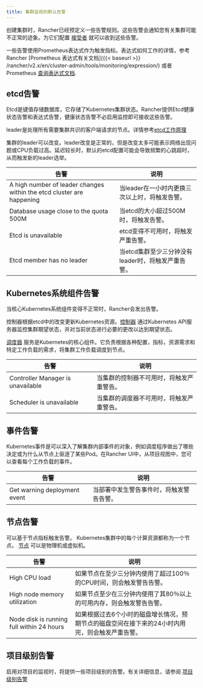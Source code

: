 ```yaml
---
title: 集群监视的默认告警
---
```


创建集群时，Rancher已经预定义一些告警规则。这些告警会通知您有关集群可能不正常的迹象。为它们配置 [接受者](/docs/cluster-admin/tools/notifiers) 就可以收到这些告警。

一些告警使用Prometheus表达式作为触发指标。表达式如何工作的详情，参考Rancher [Prometheus 表达式有关文档]({{< baseurl >}}
/rancher/v2.x/en/cluster-admin/tools/monitoring/expression/) 或者 Prometheus [查询表达式文档](https://prometheus.io/docs/prometheus/latest/querying/basics/).

## etcd告警

Etcd是键值存储数据库，它存储了Kubernetes集群状态。Rancher提供Etcd健康状态告警和表达式告警，健康状态告警不必启用监控即可接收这些告警。

leader是处理所有需要集群共识的客户端请求的节点。详情参考[etcd工作原理](https://rancher.com/blog/2019/2019-01-29-what-is-etcd/#how-does-etcd-work)

集群的leader可以改变。leader改变是正常的，但是改变太多可能表示网络出现问题或CPU负载过高。延迟较长时，默认的etcd配置可能会导致频繁的心跳超时，从而触发新的leader选举。

| 告警                                                                 | 说明                                                                                            |
| --------------------------------------------------------------------- | ------------------------------------------------------------------------------------------------------ |
| A high number of leader changes within the etcd cluster are happening | 当leader在一小时内更换三次以上时，将触发告警。                |
| Database usage close to the quota 500M                                | 当etcd的大小超过500M时，将触发告警。                                      |
| Etcd is unavailable                                                   | etcd变得不可用时，将触发严重告警。                                           |
| Etcd member has no leader                                             | 当etcd集群至少三分钟没有leader时，将触发严重告警。 |

## Kubernetes系统组件告警

当核心Kubernetes系统组件变得不正常时，Rancher会发出告警。

控制器根据etcd中的改变更新Kubernetes资源。[控制器](https://kubernetes.io/docs/reference/command-line-tools-reference/kube-controller-manager/) 通过Kubernetes API服务器监控集群期望状态，并对当前状态进行必要的更改以达到期望状态。

[调度器](https://kubernetes.io/docs/reference/command-line-tools-reference/kube-scheduler/) 服务是Kubernetes的核心组件。它负责根据各种配置，指标，资源需求和特定工作负载的需求，将集群工作负载调度到节点。

| 告警                             | 说明                                                                                |
| --------------------------------- | ------------------------------------------------------------------------------------------ |
| Controller Manager is unavailable | 当集群的控制器不可用时，将触发严重警告。 |
| Scheduler is unavailable          | 当集群的调度器不可用时，将触发严重警告。          |

## 事件告警

Kubernetes事件是可以深入了解集群内部事件的对象，例如调度程序做出了哪些决定或为什么从节点上驱逐了某些Pod。在Rancher UI中，从项目视图中，您可以查看每个工作负载的事件。

| 告警                        | 说明                                                                |
| ---------------------------- | -------------------------------------------------------------------------- |
| Get warning deployment event | 当部署中发生警告事件时，将触发警告告警。 |

## 节点告警

可以基于节点指标触发告警。 Kubernetes集群中的每个计算资源都称为一个节点。 [节点](/docs/cluster-admin/#kubernetes-cluster-node-components) 可以是物理机或虚拟机。

| 告警                                     | 说明                                                                                                                                             |
| ----------------------------------------- | ------------------------------------------------------------------------------------------------------------------------------------------------------- |
| High CPU load                             | 如果节点在至少三分钟内使用了超过100％的CPU时间，则会触发警告告警。                     |
| High node memory utilization              | 如果节点至少在三分钟内使用了其80％以上的可用内存，则会触发警告告警。                               |
| Node disk is running full within 24 hours | 如果根据过去6个小时的磁盘增长情况，预期节点的磁盘空间在接下来的24小时内用完，则会触发严重告警。 |

## 项目级别告警

启用对项目的监视时，将提供一些项目级别的告警。有关详细信息，请参阅 [项目级别告警](/docs/project-admin/tools/alerts/#default-project-level-alerts)
